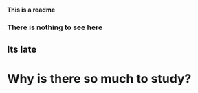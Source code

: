 #### This is a readme
### There is nothing to see here
## Its late
# Why is there so much to study?
